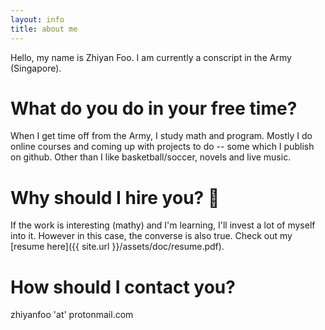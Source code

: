 ```yaml
---
layout: info
title: about me
---
```

Hello, my name is Zhiyan Foo. I am currently a conscript in the Army (Singapore). 

# What do you do in your free time?
When I get time off from the Army, I study math and program. Mostly I do online
courses and coming up with projects to do -- some which I publish on github.
Other than I like basketball/soccer, novels and live music. 

# Why should I hire you? :necktie: 
If the work is interesting (mathy) and I'm learning, I'll invest a lot of
myself into it. However in this case, the converse is also true. Check out my
[resume here]({{ site.url }}/assets/doc/resume.pdf).

# How should I contact you?
zhiyanfoo 'at' protonmail.com

